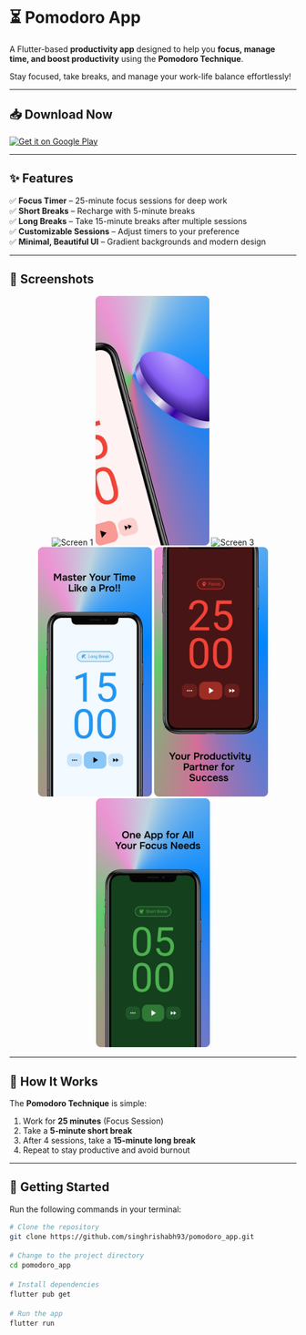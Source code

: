 # ⏳ Pomodoro App

A Flutter-based **productivity app** designed to help you **focus, manage time, and boost productivity** using the **Pomodoro Technique**.  

Stay focused, take breaks, and manage your work-life balance effortlessly!  

---

## 📥 Download Now

<a href="https://play.google.com/store/apps/details?id=com.rish.pomodoro.app" target="_blank">
  <img src="https://play.google.com/intl/en_us/badges/static/images/badges/en_badge_web_generic.png" alt="Get it on Google Play" width="200"/>
</a>

---

## ✨ Features

✅ **Focus Timer** – 25-minute focus sessions for deep work  
✅ **Short Breaks** – Recharge with 5-minute breaks  
✅ **Long Breaks** – Take 15-minute breaks after multiple sessions  
✅ **Customizable Sessions** – Adjust timers to your preference  
✅ **Minimal, Beautiful UI** – Gradient backgrounds and modern design  

---

## 📸 Screenshots

<p align="center">
  <img src="https://github.com/singhrishabh93/pomodoro_app/blob/main/screenshots/1.png" alt="Screen 1" width="200"/>
  <img src="https://github.com/singhrishabh93/pomodoro_app/blob/main/screenshots/2.png" alt="Screen 2" width="200"/>
  <img src="https://github.com/singhrishabh93/pomodoro_app/blob/main/screenshots/3.png" alt="Screen 3" width="200"/>
  <img src="https://github.com/singhrishabh93/pomodoro_app/blob/main/screenshots/4.png" alt="Screen 4" width="200"/>
  <img src="https://github.com/singhrishabh93/pomodoro_app/blob/main/screenshots/5.png" alt="Screen 5" width="200"/>
  <img src="https://github.com/singhrishabh93/pomodoro_app/blob/main/screenshots/6.png" alt="Screen 6" width="200"/>
</p>

---

## 🧠 How It Works

The **Pomodoro Technique** is simple:  
1. Work for **25 minutes** (Focus Session)  
2. Take a **5-minute short break**  
3. After 4 sessions, take a **15-minute long break**  
4. Repeat to stay productive and avoid burnout  

---

## 🚀 Getting Started

Run the following commands in your terminal:

```bash
# Clone the repository
git clone https://github.com/singhrishabh93/pomodoro_app.git

# Change to the project directory
cd pomodoro_app

# Install dependencies
flutter pub get

# Run the app
flutter run
